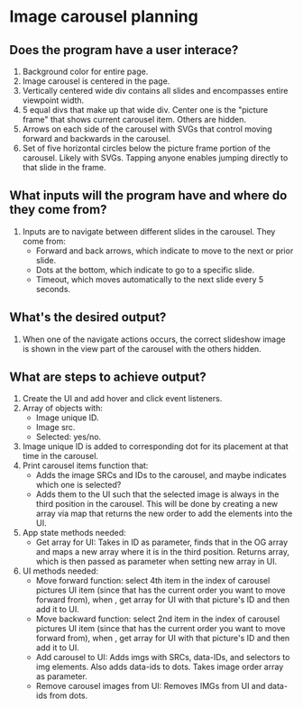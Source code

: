# Image carousel planning

## Does the program have a user interace?

1. Background color for entire page.
2. Image carousel is centered in the page.
3. Vertically centered wide div contains all slides and encompasses entire viewpoint width.
4. 5 equal divs that make up that wide div. Center one is the "picture frame" that shows current carousel item. Others are hidden.
5. Arrows on each side of the carousel with SVGs that control moving forward and backwards in the carousel.
6. Set of five horizontal circles below the picture frame portion of the carousel. Likely with SVGs. Tapping anyone enables jumping directly to that slide in the frame.

## What inputs will the program have and where do they come from?

1. Inputs are to navigate between different slides in the carousel. They come from:
   - Forward and back arrows, which indicate to move to the next or prior slide.
   - Dots at the bottom, which indicate to go to a specific slide.
   - Timeout, which moves automatically to the next slide every 5 seconds.

## What's the desired output?

1. When one of the navigate actions occurs, the correct slideshow image is shown in the view part of the carousel with the others hidden.

## What are steps to achieve output?

1. Create the UI and add hover and click event listeners.
2. Array of objects with:
   - Image unique ID.
   - Image src.
   - Selected: yes/no.
3. Image unique ID is added to corresponding dot for its placement at that time in the carousel.
4. Print carousel items function that:
   - Adds the image SRCs and IDs to the carousel, and maybe indicates which one is selected?
   - Adds them to the UI such that the selected image is always in the third position in the carousel. This will be done by creating a new array via map that returns the new order to add the elements into the UI.
5. App state methods needed:
   - Get array for UI: Takes in ID as parameter, finds that in the OG array and maps a new array where it is in the third position. Returns array, which is then passed as parameter when setting new array in UI.
6. UI methods needed:
   - Move forward function: select 4th item in the index of carousel pictures UI item (since that has the current order you want to move forward from), when , get array for UI with that picture's ID and then add it to UI.
   - Move backward function: select 2nd item in the index of carousel pictures UI item (since that has the current order you want to move forward from), when , get array for UI with that picture's ID and then add it to UI.
   - Add carousel to UI: Adds imgs with SRCs, data-IDs, and selectors to img elements. Also adds data-ids to dots. Takes image order array as parameter.
   - Remove carousel images from UI: Removes IMGs from UI and data-ids from dots.
